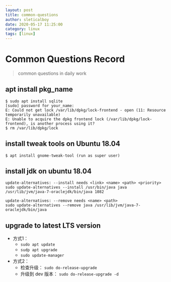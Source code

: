 ```yaml
---
layout: post
title: common-questions
author: sleticalboy
date: 2020-05-17 11:25:00
category: linux
tags: [linux]
---
```


# Common Questions Record
> common questions in daily work

## apt install pkg_name
```shell
$ sudo apt install sqlite
[sudo] password for your_name: 
E: Could not get lock /var/lib/dpkg/lock-frontend - open (11: Resource temporarily unavailable)
E: Unable to acquire the dpkg frontend lock (/var/lib/dpkg/lock-frontend), is another process using it?
$ rm /var/lib/dpkg/lock
```

## install tweak tools on Ubuntu 18.04
```shell
$ apt install gnome-tweak-tool (run as super user)
```

## install jdk on ubuntu 18.04
```
update-alternatives: --install needs <link> <name> <path> <priority>
sudo update-alternatives --install /usr/bin/java java /usr/lib/jvm/java-7-oraclejdk/bin/java 1082

update-alternatives: --remove needs <name> <path>
sudo update-alternatives --remove java /usr/lib/jvm/java-7-oraclejdk/bin/java
```

## upgrade to latest LTS version
- 方式1：
	- `sudo apt update`
	- `sudp apt upgrade`
	- `sudo update-manager`
- 方式2：
	- 检查升级： `sudo do-release-upgrade`
	- 升级到 dev 版本： `sudo do-release-upgrade -d`
